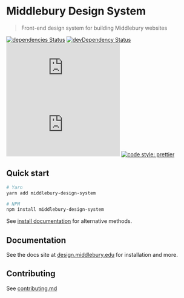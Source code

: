 # Middlebury Design System
> Front-end design system for building Middlebury websites 

<!-- [![Build Status](https://img.shields.io/travis/middlebury/middlebury-design-system/master.svg)](https://travis-ci.org/middlebury/middlebury-design-system) -->
<!-- [![npm version](https://img.shields.io/npm/v/middlebury-design-system.svg)](https://www.npmjs.com/package/middlebury-design-system) -->
[![dependencies Status](https://img.shields.io/david/middlebury/middlebury-design-system.svg)](https://david-dm.org/middlebury/middlebury-design-system)
[![devDependency Status](https://img.shields.io/david/dev/middlebury/middlebury-design-system.svg)](https://david-dm.org/middlebury/middlebury-design-system?type=dev)
[![CSS gzip size](http://img.badgesize.io/middlebury/middlebury-design-system/dist/css/mds.min.css?compression=gzip&label=CSS+gzip+size)](https://github.com/middlebury/middlebury-design-system/tree/master/dist/css/mds.min.css)
[![JS gzip size](http://img.badgesize.io/middlebury/middlebury-design-system/dist/js/mds.min.js?compression=gzip&label=JS+gzip+size)](https://github.com/middlebury/middlebury-design-system/tree/master/dist/js/mds.min.js)
[![code style: prettier](https://img.shields.io/badge/code_style-prettier-ff69b4.svg?style=flat-square)](https://github.com/prettier/prettier)


## Quick start
```bash
# Yarn
yarn add middlebury-design-system

# NPM
npm install middlebury-design-system
```

See [install documentation][install] for alternative methods.

## Documentation
See the docs site at [design.middlebury.edu][docs] for installation and more.


## Contributing

See [contributing.md]('./site/content/guidelines/contributing.md)


[docs]: https://design.middlebury.edu
[install]: https://design.middlebury.edu/getting-started/developers#install
